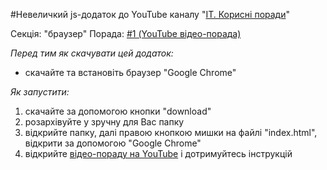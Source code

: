 #Невеличкий js-додаток до YouTube каналу "[ІТ. Корисні поради](https://www.youtube.com/channel/UCnBbVgkiaAbr19Y_H9zDmYA)"

Секція: "браузер"
Порада: [#1 (YouTube відео-порада)](https://www.youtube.com/watch?v=vgic25_7EyY)

*Перед тим як скачувати цей додаток:*
+ скачайте та встановіть браузер "Google Chrome"

*Як запустити:*
1. скачайте за допомогою кнопки "download"
2. розархівуйте у зручну для Вас папку
3. відкрийте папку, далі правою кнопкою мишки на файлі "index.html", відкрити за допомогою "Google Chrome" 
4. відкрийте [відео-пораду на YouTube](https://www.youtube.com/watch?v=vgic25_7EyY) і дотримуйтесь інструкцій 

